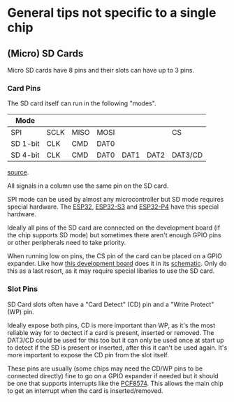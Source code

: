 # General tips not specific to a single chip

## (Micro) SD Cards

Micro SD cards have 8 pins and their slots can have up to 3 pins.

### Card Pins

The SD card itself can run in the following "modes".

| Mode     |      |      |      |      |      |         |
|----------|------|------|------|------|------|---------|
| SPI      | SCLK | MISO | MOSI |      |      | CS      |
| SD 1-bit | CLK  | CMD  | DAT0 |      |      |         |
| SD 4-bit | CLK  | CMD  | DAT0 | DAT1 | DAT2 | DAT3/CD |

[source](
https://academy.cba.mit.edu/classes/networking_communications/SD/SD.pdf#%5B%7B%22num%22%3A83%2C%22gen%22%3A0%7D%2C%7B%22name%22%3A%22XYZ%22%7D%2C55%2C721%2C0%5D).

All signals in a column use the same pin on the SD card.

SPI mode can be used by almost any microcontroller but SD mode requires special hardware.
The [ESP32](https://docs.espressif.com/projects/esp-idf/en/stable/esp32/api-reference/storage/sdmmc.html), [ESP32-S3](https://docs.espressif.com/projects/esp-idf/en/v5.4.1/esp32s3/api-reference/storage/sdmmc.html) and [ESP32-P4](https://docs.espressif.com/projects/esp-idf/en/v5.4.1/esp32p4/api-reference/storage/sdmmc.html) have this special hardware.

Ideally all pins of the SD card are connected on the development board (if the chip supports SD mode) but sometimes there aren't enough GPIO pins or other peripherals need to take priority.

When running low on pins, the CS pin of the card can be placed on a GPIO expander. Like how [this development board](https://www.waveshare.com/wiki/ESP32-S3-Touch-LCD-4.3B) does it in its [schematic](https://files.waveshare.com/wiki/ESP32-S3-Touch-LCD-4.3B/ESP32-S3-Touch-LCD-4.3B-Sch.pdf).
Only do this as a last resort, as it may require special libaries to use the SD card.

### Slot Pins

SD Card slots often have a "Card Detect" (CD) pin and a "Write Protect" (WP) pin.

Ideally expose both pins, CD is more important than WP, as it's the most reliable
way for to dectect if a card is present, inserted or removed.
The DAT3/CD could be used for this too but it can only be used once at start up to
detect if the SD is present or inserted, after this it can't be used again.
It's more important to expose the CD pin from the slot itself.

These pins are usually (some chips may need the CD/WP pins to be connected directly) fine to go on a GPIO expander if needed but it should be one
that supports interrupts like the [PCF8574](https://www.ti.com/lit/ds/symlink/pcf8574.pdf).
This allows the main chip to get an interrupt when the card is inserted/removed.
